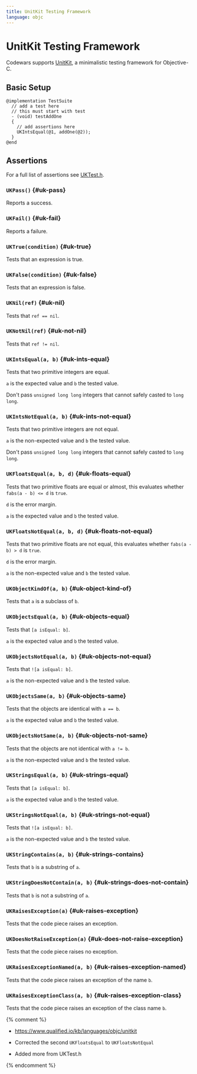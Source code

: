 ```yaml
---
title: UnitKit Testing Framework
language: objc
---
```


# UnitKit Testing Framework

Codewars supports [UnitKit](https://github.com/etoile/UnitKit),
a minimalistic testing framework for Objective-C.

## Basic Setup

```objc
@implementation TestSuite
  // add a test here
  // this must start with test
  - (void) testAddOne
  {
    // add assertions here
    UKIntsEqual(@1, addOne(@2));
  }
@end
```


## Assertions

For a full list of assertions see [UKTest.h](https://github.com/etoile/UnitKit/blob/master/FrameworkSource/UKTest.h).

### `UKPass()` {#uk-pass}

Reports a success.

### `UKFail()` {#uk-fail}

Reports a failure.

### `UKTrue(condition)` {#uk-true}

Tests that an expression is true.

### `UKFalse(condition)` {#uk-false}

Tests that an expression is false.

### `UKNil(ref)` {#uk-nil}

Tests that `ref == nil`.

### `UKNotNil(ref)` {#uk-not-nil}

Tests that `ref != nil`.

### `UKIntsEqual(a, b)` {#uk-ints-equal}

Tests that two primitive integers are equal.

`a` is the expected value and `b` the tested value.

Don't pass `unsigned long long` integers that cannot safely casted to `long long`.

### `UKIntsNotEqual(a, b)` {#uk-ints-not-equal}

Tests that two primitive integers are not equal.

`a` is the non-expected value and `b` the tested value.

Don't pass `unsigned long long` integers that cannot safely casted to `long long`.

### `UKFloatsEqual(a, b, d)` {#uk-floats-equal}

Tests that two primitive floats are equal or almost,
this evaluates whether `fabs(a - b) <= d` is `true`.

`d` is the error margin.

`a` is the expected value and `b` the tested value.

### `UKFloatsNotEqual(a, b, d)` {#uk-floats-not-equal}

Tests that two primitive floats are not equal,
this evaluates whether `fabs(a - b) > d` is `true`.

`d` is the error margin.

`a` is the non-expected value and `b` the tested value.

### `UKObjectKindOf(a, b)` {#uk-object-kind-of}

Tests that `a` is a subclass of `b`.

### `UKObjectsEqual(a, b)` {#uk-objects-equal}

Tests that `[a isEqual: b]`.

`a` is the expected value and `b` the tested value.

### `UKObjectsNotEqual(a, b)` {#uk-objects-not-equal}

Tests that `![a isEqual: b]`.

`a` is the non-expected value and `b` the tested value.

### `UKObjectsSame(a, b)` {#uk-objects-same}

Tests that the objects are identical with `a == b`.

`a` is the expected value and `b` the tested value.

### `UKObjectsNotSame(a, b)` {#uk-objects-not-same}

Tests that the objects are not identical with `a != b`.

`a` is the non-expected value and `b` the tested value.

### `UKStringsEqual(a, b)` {#uk-strings-equal}

Tests that `[a isEqual: b]`.

`a` is the expected value and `b` the tested value.

### `UKStringsNotEqual(a, b)` {#uk-strings-not-equal}

Tests that `![a isEqual: b]`.

`a` is the non-expected value and `b` the tested value.

### `UKStringContains(a, b)` {#uk-strings-contains}

Tests that `b` is a substring of `a`.

### `UKStringDoesNotContain(a, b)` {#uk-strings-does-not-contain}

Tests that `b` is not a substring of `a`.

### `UKRaisesException(a)` {#uk-raises-exception}

Tests that the code piece raises an exception.

### `UKDoesNotRaiseException(a)` {#uk-does-not-raise-exception}

Tests that the code piece raises no exception.

### `UKRaisesExceptionNamed(a, b)` {#uk-raises-exception-named}

Tests that the code piece raises an exception of the name `b`.

### `UKRaisesExceptionClass(a, b)` {#uk-raises-exception-class}

Tests that the code piece raises an exception of the class name `b`.


{% comment %}

- <https://www.qualified.io/kb/languages/objc/unitkit>

- Corrected the second `UKFloatsEqual` to `UKFloatsNotEqual`
- Added more from UKTest.h

{% endcomment %}
